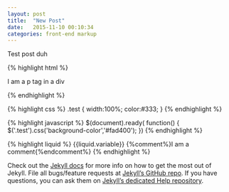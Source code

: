 ```yaml
---
layout: post
title:  "New Post"
date:   2015-11-10 00:10:34
categories: front-end markup
---
```

Test post duh

{% highlight html %}
<div class="test"><p>I am a p tag in a div</p></div>
{% endhighlight %}

{% highlight css %}
.test {
  width:100%;
  color:#333;
}
{% endhighlight %}

{% highlight javascript %}
  $(document).ready( function() {
    $('.test').css('background-color','#fad400');
  })
{% endhighlight %}

{% highlight liquid %}
  {{liquid.variable}}
  {%comment%}I am a comment{%endcomment%}
{% endhighlight %}

Check out the [Jekyll docs][jekyll] for more info on how to get the most out of Jekyll. File all bugs/feature requests at [Jekyll’s GitHub repo][jekyll-gh]. If you have questions, you can ask them on [Jekyll’s dedicated Help repository][jekyll-help].

[jekyll]:      http://jekyllrb.com
[jekyll-gh]:   https://github.com/jekyll/jekyll
[jekyll-help]: https://github.com/jekyll/jekyll-help
